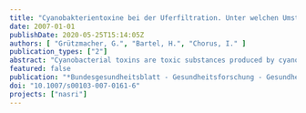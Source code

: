 ```yaml
---
title: "Cyanobakterientoxine bei der Uferfiltration. Unter welchen Umständen ist ihre Elimination sicher?"
date: 2007-01-01
publishDate: 2020-05-25T15:14:05Z
authors: [ "Grützmacher, G.", "Bartel, H.", "Chorus, I." ]
publication_types: ["2"]
abstract: "Cyanobacterial toxins are toxic substances produced by cyanobacteria or blue-green-algae. The can occur in surface waters wordwide and have to be removed sufficiently when using infested surface waters as drinking water source. Bank filtration has been used since 150 years for drinking water (pre-)treatment and utilizes natural elimination processes like sorption and degardation in the sub-surface. During several research projects the German Federal Environmental Agency (Umweltbundesamt, UBA) carried out field investigations and experiments in different scales in order to assess under which conditions secure elimination of microcystins (the most common group of cyanobacterial toxins) takes place. Filtration of cells on the sediment surface is the most prominent process for eliminating the primarily cell-bound toxins. Middle to coarsly grained sands eliminated more than 99.9 % of intracellular toxins within the first 10 centimeters. Elimination of extracellular microcystin during underground passage is mainly due to biodegradation. Reversible adsorption processes do not reduce the total load but lead to longer contact times for extended biodegradation. Laboratory experiments showed that high clay and silt content is crucial for maximum adsorption. However, redox conditions play an important role for degradation rates: under aerobic conditions half lives of less than one day occured frequently whereas anoxic conditions resulted in lag phases of one day and more as well as in half lives of up to 25 days. Field experiments could show that temperature is crucial for degradation velocity under natural conditions."
featured: false
publication: "*Bundesgesundheitsblatt - Gesundheitsforschung - Gesundheitsschutz*"
doi: "10.1007/s00103-007-0161-6"
projects: ["nasri"]
---
```


